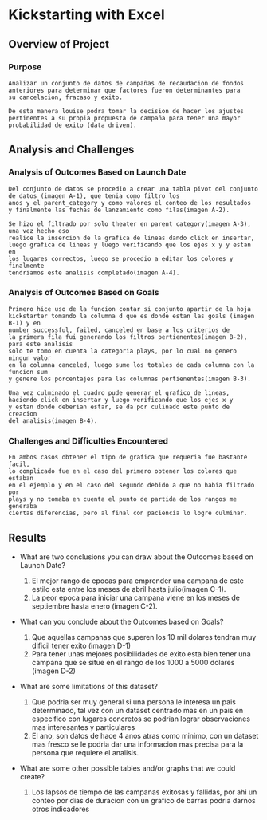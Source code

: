 
# Kickstarting with Excel

## Overview of Project

### Purpose

    Analizar un conjunto de datos de campañas de recaudacion de fondos
    anteriores para determinar que factores fueron determinantes para 
    su cancelacion, fracaso y exito.

    De esta manera louise podra tomar la decision de hacer los ajustes
    pertinentes a su propia propuesta de campaña para tener una mayor
    probabilidad de exito (data driven).

## Analysis and Challenges

### Analysis of Outcomes Based on Launch Date
    Del conjunto de datos se procedio a crear una tabla pivot del conjunto
    de datos (imagen A-1), que tenia como filtro los 
    anos y el parent_category y como valores el conteo de los resultados 
    y finalmente las fechas de lanzamiento como filas(imagen A-2).

    Se hizo el filtrado por solo theater en parent category(imagen A-3), una vez hecho eso
    realice la insercion de la grafica de lineas dando click en insertar,
    luego grafica de lineas y luego verificando que los ejes x y y estan en
    los lugares correctos, luego se procedio a editar los colores y finalmente
    tendriamos este analisis completado(imagen A-4).

### Analysis of Outcomes Based on Goals

    Primero hice uso de la funcion contar si conjunto apartir de la hoja
    kickstarter tomando la columna d que es donde estan las goals (imagen B-1) y en 
    number successful, failed, canceled en base a los criterios de
    la primera fila fui generando los filtros pertienentes(imagen B-2), para este analisis
    solo te tomo en cuenta la categoria plays, por lo cual no genero ningun valor 
    en la columna canceled, luego sume los totales de cada columna con la funcion sum
    y genere los porcentajes para las columnas pertienentes(imagen B-3).

    Una vez culminado el cuadro pude generar el grafico de lineas,
    haciendo click en insertar y luego verificando que los ejes x y 
    y estan donde deberian estar, se da por culinado este punto de creacion
    del analisis(imagen B-4).

### Challenges and Difficulties Encountered

    En ambos casos obtener el tipo de grafica que requeria fue bastante facil,
    lo complicado fue en el caso del primero obtener los colores que estaban
    en el ejemplo y en el caso del segundo debido a que no habia filtrado por 
    plays y no tomaba en cuenta el punto de partida de los rangos me generaba 
    ciertas diferencias, pero al final con paciencia lo logre culminar.

## Results

- What are two conclusions you can draw about the Outcomes based on Launch Date?
    1. El mejor rango de epocas para emprender una campana de este estilo esta entre los meses de abril hasta julio(imagen C-1).
    2. La peor epoca para iniciar una campana viene en los meses de septiembre hasta enero (imagen C-2).
    
- What can you conclude about the Outcomes based on Goals?
    1. Que aquellas campanas que superen los 10 mil dolares tendran muy dificil tener exito (imagen D-1)
    2. Para tener unas mejores posibilidades de exito esta bien tener una campana que se situe en el rango de los 1000 a 5000 dolares (imagen D-2)

- What are some limitations of this dataset?
    1. Que podria ser muy general si una persona le interesa un pais determinado, tal vez con un dataset centrado mas en un pais en especifico con lugares concretos se podrian lograr observaciones mas interesantes y particulares
    2. El ano, son datos de hace 4 anos atras como minimo, con un dataset mas fresco se le podria dar una informacion mas precisa para la persona que requiere el analisis.

- What are some other possible tables and/or graphs that we could create?
    1. Los lapsos de tiempo de las campanas exitosas y fallidas, por ahi un conteo por dias de duracion con un grafico de barras podria darnos otros indicadores